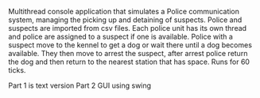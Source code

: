 Multithread console application that simulates a Police communication system, managing the picking up and detaining of suspects. Police and suspects are imported from csv files. Each police unit has its own thread and police are assigned to a suspect if one is available. Police with a suspect move to the kennel to get a dog or wait there until a dog becomes available. They then move to arrest the suspect, after arrest police return the dog and then return to the nearest station that has space. Runs for 60 ticks.

Part 1 is text version
Part 2 GUI using swing
